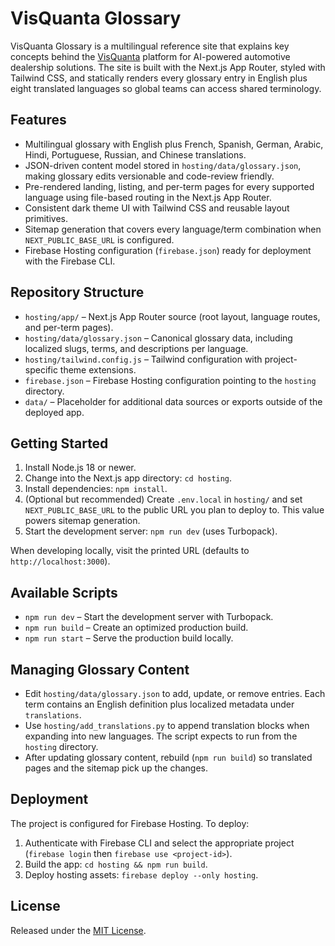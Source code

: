 # VisQuanta Glossary

VisQuanta Glossary is a multilingual reference site that explains key concepts behind the [VisQuanta](https://visquanta.com/) platform for AI-powered automotive dealership solutions. The site is built with the Next.js App Router, styled with Tailwind CSS, and statically renders every glossary entry in English plus eight translated languages so global teams can access shared terminology.

## Features
- Multilingual glossary with English plus French, Spanish, German, Arabic, Hindi, Portuguese, Russian, and Chinese translations.
- JSON-driven content model stored in `hosting/data/glossary.json`, making glossary edits versionable and code-review friendly.
- Pre-rendered landing, listing, and per-term pages for every supported language using file-based routing in the Next.js App Router.
- Consistent dark theme UI with Tailwind CSS and reusable layout primitives.
- Sitemap generation that covers every language/term combination when `NEXT_PUBLIC_BASE_URL` is configured.
- Firebase Hosting configuration (`firebase.json`) ready for deployment with the Firebase CLI.

## Repository Structure
- `hosting/app/` – Next.js App Router source (root layout, language routes, and per-term pages).
- `hosting/data/glossary.json` – Canonical glossary data, including localized slugs, terms, and descriptions per language.
- `hosting/tailwind.config.js` – Tailwind configuration with project-specific theme extensions.
- `firebase.json` – Firebase Hosting configuration pointing to the `hosting` directory.
- `data/` – Placeholder for additional data sources or exports outside of the deployed app.

## Getting Started
1. Install Node.js 18 or newer.
2. Change into the Next.js app directory: `cd hosting`.
3. Install dependencies: `npm install`.
4. (Optional but recommended) Create `.env.local` in `hosting/` and set `NEXT_PUBLIC_BASE_URL` to the public URL you plan to deploy to. This value powers sitemap generation.
5. Start the development server: `npm run dev` (uses Turbopack).

When developing locally, visit the printed URL (defaults to `http://localhost:3000`).

## Available Scripts
- `npm run dev` – Start the development server with Turbopack.
- `npm run build` – Create an optimized production build.
- `npm run start` – Serve the production build locally.

## Managing Glossary Content
- Edit `hosting/data/glossary.json` to add, update, or remove entries. Each term contains an English definition plus localized metadata under `translations`.
- Use `hosting/add_translations.py` to append translation blocks when expanding into new languages. The script expects to run from the `hosting` directory.
- After updating glossary content, rebuild (`npm run build`) so translated pages and the sitemap pick up the changes.

## Deployment
The project is configured for Firebase Hosting. To deploy:
1. Authenticate with Firebase CLI and select the appropriate project (`firebase login` then `firebase use <project-id>`).
2. Build the app: `cd hosting && npm run build`.
3. Deploy hosting assets: `firebase deploy --only hosting`.

## License
Released under the [MIT License](LICENSE).
